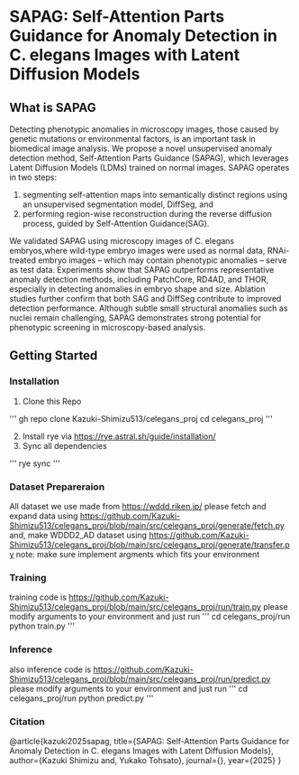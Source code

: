 
# SAPAG: Self-Attention Parts Guidance for Anomaly Detection in C. elegans Images with Latent Diffusion Models

## What is SAPAG

Detecting phenotypic anomalies in microscopy images, those caused by genetic mutations or environmental factors, is an important task in biomedical image analysis. We propose a novel unsupervised anomaly detection method, Self-Attention Parts Guidance (SAPAG), which leverages Latent Diffusion Models (LDMs) trained on normal images. SAPAG operates in two steps: 
 1.  segmenting self-attention maps into semantically distinct regions using an unsupervised segmentation model, DiffSeg, and
 2. performing region-wise reconstruction during the reverse diffusion process, guided by Self-Attention Guidance(SAG).

We validated SAPAG using microscopy images of C. elegans embryos,where wild-type embryo images were used as normal data, RNAi-treated embryo images – which may contain phenotypic anomalies – serve as test data. Experiments show that SAPAG outperforms representative anomaly detection methods,
including PatchCore, RD4AD, and THOR, especially in detecting anomalies in embryo shape and size. Ablation studies further confirm that both SAG and DiffSeg contribute to improved detection performance. Although subtle small structural anomalies such as nuclei remain challenging, SAPAG demonstrates strong potential for phenotypic screening in microscopy-based   analysis.

## Getting Started

### Installation

1. Clone this Repo

'''
gh repo clone Kazuki-Shimizu513/celegans_proj
cd celegans_proj
'''

2. Install rye via https://rye.astral.sh/guide/installation/
3. Sync all dependencies 

'''
rye sync
'''

### Dataset Prepareraion
All dataset we use made from https://wddd.riken.jp/
please fetch and expand data using https://github.com/Kazuki-Shimizu513/celegans_proj/blob/main/src/celegans_proj/generate/fetch.py
and, make WDDD2_AD dataset using https://github.com/Kazuki-Shimizu513/celegans_proj/blob/main/src/celegans_proj/generate/transfer.py
note: make sure implement argments which fits your environment

### Training 
training code is https://github.com/Kazuki-Shimizu513/celegans_proj/blob/main/src/celegans_proj/run/train.py
please modify arguments to your environment and just run 
'''
cd celegans_proj/run
python train.py
'''

### Inference

also inference code is https://github.com/Kazuki-Shimizu513/celegans_proj/blob/main/src/celegans_proj/run/predict.py
please modify arguments to your environment and just run 
'''
cd celegans_proj/run
python predict.py
'''


### Citation
@article{kazuki2025sapag,
      title={SAPAG: Self-Attention Parts Guidance for Anomaly Detection in C. elegans Images with Latent Diffusion Models}, 
      author={Kazuki Shimizu and, Yukako Tohsato},
      journal={},
      year={2025}
}
